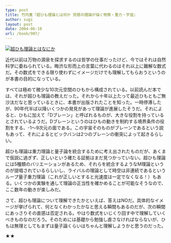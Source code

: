 ```yaml
---
type: post
title: 竹内薫『超ひも理論とは何か 究極の理論が描く物質・重力・宇宙』
author: sugi
layout: post
date: 2004-06-10
url: /book/907/
---
```

<a href="http://www.amazon.co.jp/exec/obidos/ASIN/4062574446/chezsugi-22/ref=nosim/" onclick="_gaq.push(['_trackEvent', 'outbound-article', 'http://www.amazon.co.jp/exec/obidos/ASIN/4062574446/chezsugi-22/ref=nosim/', '']);" name="amazletlink" target="_blank"><img src="http://i1.wp.com/ec2.images-amazon.com/images/I/51GP7RZJFQL.SL160.jpg?w=660" alt="超ひも理論とはなにか" class="alignleft" data-recalc-dims="1" /></a>

近代以前は万物の源泉を探求するのは哲学の仕事だったけど、今ではそれは自然科学に委ねられている。晦渋な形而上の言葉に代わるのはそれ以上に難解な数式だ。その数式をできる限り使わずにイメージだけでも理解してもらおうというのが本書の目的になっている。

すべては極めて微少な10次元空間のひもから構成されている。以前読んだ本では、それが超ひも理論の教えだった。それから十年以上たって最近ひもともご無沙汰だなと思っているときに、本書が出版されたことを知った。一時停滞したが、90年代半ば以降いくつかの発見があって理論が進展したそうだ。それによると、ひもに加えて「Dブレーン」と呼ばれるものが、大きな役割を持っているとされているようだ。Dブレーンというのはひもの動きを制約する境界条件の役割をする、-1～9次元の面である。この宇宙そのものがブレーンであるという説もあって、それによるとビックバンは2つのブレーンの衝突によって起きるらしい。

超ひも理論は重力理論と量子論を統合するために考え出されたものだが、あくまで仮説に過ぎず、正しいという確たる証拠はまだ見つかっていない。超ひも理論には5種類のバリエーションがあるため、それらを統合するようなM理論というのが提唱されているらしいし、ライバルの理論として時空は非連続であるというループ量子重力理論（これが正しいとすると光速度は一定でなくなる！）もある。いくつかの実験を通して理論の正当性を確かめることが可能なそうなので、ここ数年の動きが楽しみだ。

さて、超ひも理論について理解できたかといえば、答えはNOだ。具体的なイメージが挙げられて、何となくわかったかなと思える瞬間もあるのだが、次の瞬間にあっさりその直感は否定される。やはり数式をいじくり回す中で理解していくべきものなのだろう。そのためには基礎から勉強し直さなければならないが、ひもは無理としてもまずは量子論くらいはちゃんと理解しようかと思うのだった。

★★

